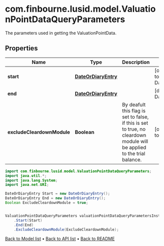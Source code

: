 # com.finbourne.lusid.model.ValuationPointDataQueryParameters
The parameters used in getting the ValuationPointData.

## Properties

Name | Type | Description | Notes
------------ | ------------- | ------------- | -------------
**start** | [**DateOrDiaryEntry**](DateOrDiaryEntry.md) |  | [optional] [default to DateOrDiaryEntry]
**end** | [**DateOrDiaryEntry**](DateOrDiaryEntry.md) |  | [default to DateOrDiaryEntry]
**excludeCleardownModule** | **Boolean** | By deafult this flag is set to false, if this is set to true, no cleardown module will be applied to the trial balance. | [optional] [default to Boolean]

```java
import com.finbourne.lusid.model.ValuationPointDataQueryParameters;
import java.util.*;
import java.lang.System;
import java.net.URI;

DateOrDiaryEntry Start = new DateOrDiaryEntry();
DateOrDiaryEntry End = new DateOrDiaryEntry();
Boolean ExcludeCleardownModule = true;


ValuationPointDataQueryParameters valuationPointDataQueryParametersInstance = new ValuationPointDataQueryParameters()
    .Start(Start)
    .End(End)
    .ExcludeCleardownModule(ExcludeCleardownModule);
```


[Back to Model list](../README.md#documentation-for-models) &#8226; [Back to API list](../README.md#documentation-for-api-endpoints) &#8226; [Back to README](../README.md)
